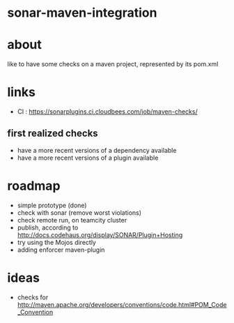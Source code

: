 sonar-maven-integration
=======================

# about #

like to have some checks on a maven project, represented by its pom.xml

# links #
* CI : https://sonarplugins.ci.cloudbees.com/job/maven-checks/


## first realized checks ##
* have a more recent versions of a dependency available
* have a more recent versions of a plugin available



# roadmap #

* simple prototype (done)
* check with sonar (remove worst violations)
* check remote run, on teamcity cluster
* publish, according to http://docs.codehaus.org/display/SONAR/Plugin+Hosting
* try using the Mojos directly
* adding enforcer maven-plugin


# ideas #
* checks for http://maven.apache.org/developers/conventions/code.html#POM_Code_Convention
